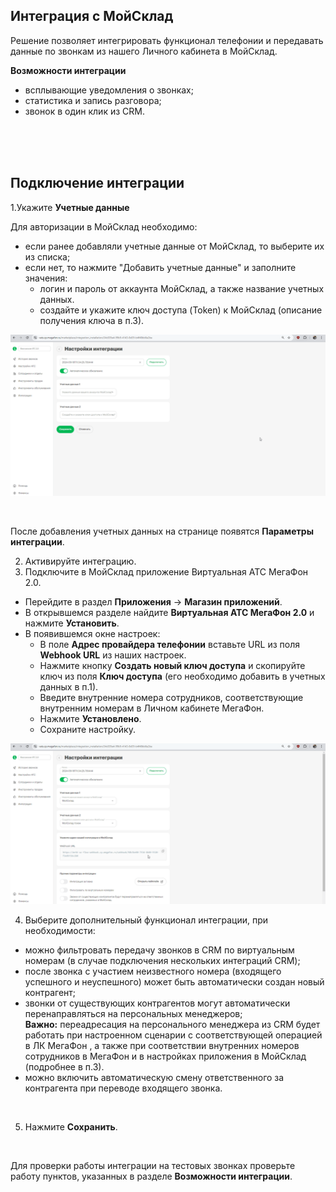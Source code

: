 ## Интеграция с МойСклад <br />

Решение позволяет интегрировать функционал телефонии и передавать данные по звонкам из нашего Личного кабинета в МойСклад.<br /> 

**Возможности интеграции**  <br />

- всплывающие уведомления о звонках;
- статистика и запись разговора;
- звонок в один клик из CRM.

<br />
<br />
<br />

## Подключение интеграции   <br />

1.Укажите **Учетные данные** <br />

Для авторизации в МойСклад необходимо: 
- если ранее добавляли учетные данные от МойСклад, то выберите их из списка;
- если нет, то нажмите "Добавить учетные данные" и заполните значения:
  - логин и пароль от аккаунта МойСклад, а также название учетных данных. <br /> 
  - создайте и укажите ключ доступа (Token) к МойСклад (описание получения ключа в п.3).<br />
    
![image](moysklad_auth.gif)

<br /> 

После добавления учетных данных на странице появятся **Параметры интеграции**. <br /> 
 
2. Активируйте интеграцию.
3. Подключите в МойСклад приложение Виртуальная АТС МегаФон 2.0.

 - Перейдите в раздел **Приложения** -> **Магазин приложений**.
 - В открывшемся разделе найдите **Виртуальная АТС МегаФон 2.0** и нажмите **Установить**.
 - В появившемся окне настроек: <br />
   - В поле **Адрес провайдера телефонии** вставьте URL из поля **Webhook URL** из наших настроек.
   - Нажмите кнопку **Создать новый ключ доступа** и скопируйте ключ из поля **Ключ доступа** (его необходимо добавить в учетных данных в п.1).
   - Введите внутренние номера сотрудников, соответствующие внутренним номерам в Личном кабинете МегаФон.
   - Нажмите **Установлено**.
   - Сохраните настройку. <br />
   
![image](moyslad_hook.gif)

4. Выберите дополнительный функционал интеграции, при необходимости: <br />
- можно фильтровать передачу звонков в CRM по виртуальным номерам (в случае подключения нескольких интеграций CRM); 
- после звонка с участием неизвестного номера (входящего успешного и неуспешного) может быть автоматически создан новый контрагент;
- звонки от существующих контрагентов могут автоматически перенаправляться на персональных менеджеров; <br />
**Важно:** переадресация на персонального менеджера из CRM будет работать при настроенном сценарии с соответствующей операцией в ЛК МегаФон , а также при соответствии внутренних номеров сотрудников в МегаФон и в настройках приложения в МойСклад (подробнее в п.3).
- можно включить автоматическую смену ответственного за контрагента при переводе входящего звонка.

<br />

5. Нажмите **Сохранить**. <br />

<br />

Для проверки работы интеграции на тестовых звонках проверьте работу пунктов, указанных в разделе **Возможности интеграции**.
    
